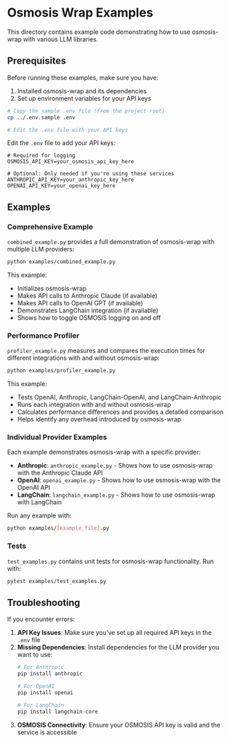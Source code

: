# Osmosis Wrap Examples

This directory contains example code demonstrating how to use osmosis-wrap with various LLM libraries.

## Prerequisites

Before running these examples, make sure you have:

1. Installed osmosis-wrap and its dependencies
2. Set up environment variables for your API keys

```bash
# Copy the sample .env file (from the project root)
cp ../.env.sample .env

# Edit the .env file with your API keys
```

Edit the `.env` file to add your API keys:

```
# Required for logging
OSMOSIS_API_KEY=your_osmosis_api_key_here

# Optional: Only needed if you're using these services
ANTHROPIC_API_KEY=your_anthropic_key_here
OPENAI_API_KEY=your_openai_key_here
```

## Examples

### Comprehensive Example

`combined_example.py` provides a full demonstration of osmosis-wrap with multiple LLM providers:

```bash
python examples/combined_example.py
```

This example:
- Initializes osmosis-wrap
- Makes API calls to Anthropic Claude (if available)
- Makes API calls to OpenAI GPT (if available)
- Demonstrates LangChain integration (if available)
- Shows how to toggle OSMOSIS logging on and off

### Performance Profiler

`profiler_example.py` measures and compares the execution times for different integrations with and without osmosis-wrap:

```bash
python examples/profiler_example.py
```

This example:
- Tests OpenAI, Anthropic, LangChain-OpenAI, and LangChain-Anthropic
- Runs each integration with and without osmosis-wrap
- Calculates performance differences and provides a detailed comparison
- Helps identify any overhead introduced by osmosis-wrap

### Individual Provider Examples

Each example demonstrates osmosis-wrap with a specific provider:

- **Anthropic**: `anthropic_example.py` - Shows how to use osmosis-wrap with the Anthropic Claude API
- **OpenAI**: `openai_example.py` - Shows how to use osmosis-wrap with the OpenAI API
- **LangChain**: `langchain_example.py` - Shows how to use osmosis-wrap with LangChain

Run any example with:

```bash
python examples/[example_file].py
```

### Tests

`test_examples.py` contains unit tests for osmosis-wrap functionality. Run with:

```bash
pytest examples/test_examples.py
```

## Troubleshooting

If you encounter errors:

1. **API Key Issues**: Make sure you've set up all required API keys in the `.env` file
2. **Missing Dependencies**: Install dependencies for the LLM provider you want to use:
   ```bash
   # For Anthropic
   pip install anthropic
   
   # For OpenAI
   pip install openai
   
   # For LangChain
   pip install langchain-core
   ```
3. **OSMOSIS Connectivity**: Ensure your OSMOSIS API key is valid and the service is accessible 